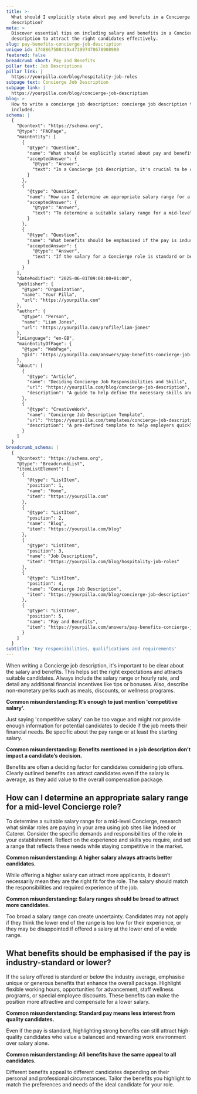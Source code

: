 ```yaml
---
title: >-
  What should I explicitly state about pay and benefits in a Concierge job
  description?
meta: >
  Discover essential tips on including salary and benefits in a Concierge job
  description to attract the right candidates effectively.
slug: pay-benefits-concierge-job-description
unique id: 1748867508419x473997470678908900
featured: false
breadcrumb short: Pay and Benefits
pillar text: Job Descriptions
pillar link: |
  https://yourpilla.com/blog/hospitality-job-roles
subpage text: Concierge Job Description
subpage link: |
  https://yourpilla.com/blog/concierge-job-description
blog: >
  How to write a concierge job description: concierge job description template
  included.
schema: |
  {
    "@context": "https://schema.org",
    "@type": "FAQPage",
    "mainEntity": [
      {
        "@type": "Question",
        "name": "What should be explicitly stated about pay and benefits in a Concierge job description?",
        "acceptedAnswer": {
          "@type": "Answer",
          "text": "In a Concierge job description, it's crucial to be clear about the salary and benefits to set the right expectations and attract the right candidates. Include details such as the salary range or hourly rate, additional financial incentives like tips or bonuses, and non-monetary perks such as meals, discounts, and wellness programs."
        }
      },
      {
        "@type": "Question",
        "name": "How can I determine an appropriate salary range for a mid-level Concierge role?",
        "acceptedAnswer": {
          "@type": "Answer",
          "text": "To determine a suitable salary range for a mid-level Concierge, research typical salaries for similar roles in your area using job sites. Reflect on the specific responsibilities and required skills for the role in your organisation and set a competitive salary range that meets these criteria."
        }
      },
      {
        "@type": "Question",
        "name": "What benefits should be emphasised if the pay is industry-standard or lower?",
        "acceptedAnswer": {
          "@type": "Answer",
          "text": "If the salary for a Concierge role is standard or below the industry average, emphasise unique or generous benefits such as flexible working hours, opportunities for advancement, staff wellness programs, or special employee discounts. These benefits can make the position more appealing and compensate for a lower salary."
        }
      }
    ],
    "dateModified": "2025-06-01T09:00:00+01:00",
    "publisher": {
      "@type": "Organization",
      "name": "Your Pilla",
      "url": "https://yourpilla.com"
    },
    "author": {
      "@type": "Person",
      "name": "Liam Jones",
      "url": "https://yourpilla.com/profile/liam-jones"
    },
    "inLanguage": "en-GB",
    "mainEntityOfPage": {
      "@type": "WebPage",
      "@id": "https://yourpilla.com/answers/pay-benefits-concierge-job-description"
    },
    "about": [
      {
        "@type": "Article",
        "name": "Deciding Concierge Job Responsibilities and Skills",
        "url": "https://yourpilla.com/blog/concierge-job-description",
        "description": "A guide to help define the necessary skills and responsibilities for a Concierge job, assisting employers in creating accurate job descriptions."
      },
      {
        "@type": "CreativeWork",
        "name": "Concierge Job Description Template",
        "url": "https://yourpilla.com/templates/concierge-job-description",
        "description": "A pre-defined template to help employers quickly and effectively create a job description for a Concierge position."
      }
    ]
  }
breadcrumb_schema: |
  {
    "@context": "https://schema.org",
    "@type": "BreadcrumbList",
    "itemListElement": [
      {
        "@type": "ListItem",
        "position": 1,
        "name": "Home",
        "item": "https://yourpilla.com"
      },
      {
        "@type": "ListItem",
        "position": 2,
        "name": "Blog",
        "item": "https://yourpilla.com/blog"
      },
      {
        "@type": "ListItem",
        "position": 3,
        "name": "Job Descriptions",
        "item": "https://yourpilla.com/blog/hospitality-job-roles"
      },
      {
        "@type": "ListItem",
        "position": 4,
        "name": "Concierge Job Description",
        "item": "https://yourpilla.com/blog/concierge-job-description"
      },
      {
        "@type": "ListItem",
        "position": 5,
        "name": "Pay and Benefits",
        "item": "https://yourpilla.com/answers/pay-benefits-concierge-job-description"
      }
    ]
  }
subtitle: 'Key responsibilities, qualifications and requirements'
---
```

When writing a Concierge job description, it's important to be clear about the salary and benefits. This helps set the right expectations and attracts suitable candidates. Always include the salary range or hourly rate, and detail any additional financial incentives like tips or bonuses. Also, describe non-monetary perks such as meals, discounts, or wellness programs.

**Common misunderstanding: It’s enough to just mention 'competitive salary'.**

Just saying 'competitive salary' can be too vague and might not provide enough information for potential candidates to decide if the job meets their financial needs. Be specific about the pay range or at least the starting salary.

**Common misunderstanding: Benefits mentioned in a job description don’t impact a candidate’s decision.**

Benefits are often a deciding factor for candidates considering job offers. Clearly outlined benefits can attract candidates even if the salary is average, as they add value to the overall compensation package.

## How can I determine an appropriate salary range for a mid-level Concierge role?

To determine a suitable salary range for a mid-level Concierge, research what similar roles are paying in your area using job sites like Indeed or Caterer. Consider the specific demands and responsibilities of the role in your establishment. Reflect on the experience and skills you require, and set a range that reflects these needs while staying competitive in the market.

**Common misunderstanding: A higher salary always attracts better candidates.**

While offering a higher salary can attract more applicants, it doesn’t necessarily mean they are the right fit for the role. The salary should match the responsibilities and required experience of the job.

**Common misunderstanding: Salary ranges should be broad to attract more candidates.**

Too broad a salary range can create uncertainty. Candidates may not apply if they think the lower end of the range is too low for their experience, or they may be disappointed if offered a salary at the lower end of a wide range.

## What benefits should be emphasised if the pay is industry-standard or lower?

If the salary offered is standard or below the industry average, emphasise unique or generous benefits that enhance the overall package. Highlight flexible working hours, opportunities for advancement, staff wellness programs, or special employee discounts. These benefits can make the position more attractive and compensate for a lower salary.

**Common misunderstanding: Standard pay means less interest from quality candidates.**

Even if the pay is standard, highlighting strong benefits can still attract high-quality candidates who value a balanced and rewarding work environment over salary alone.

**Common misunderstanding: All benefits have the same appeal to all candidates.**

Different benefits appeal to different candidates depending on their personal and professional circumstances. Tailor the benefits you highlight to match the preferences and needs of the ideal candidate for your role.
